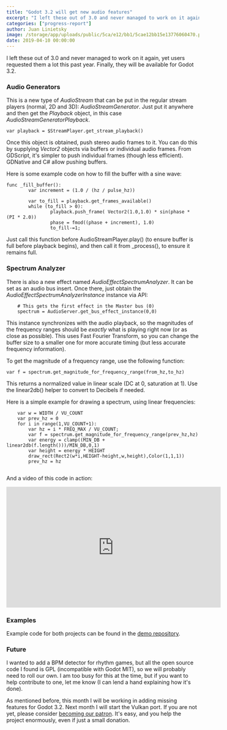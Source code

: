 ```yaml
---
title: "Godot 3.2 will get new audio features"
excerpt: "I left these out of 3.0 and never managed to work on it again, yet users requested them a lot this past year. Finally, they will be available for Godot 3.2."
categories: ["progress-report"]
author: Juan Linietsky
image: /storage/app/uploads/public/5ca/e12/bb1/5cae12bb15e13776060470.png
date: 2019-04-10 00:00:00
---
```


I left these out of 3.0 and never managed to work on it again, yet users requested them a lot this past year. Finally, they will be available for Godot 3.2.


### Audio Generators

This is a new type of *AudioStream* that can be put in the regular stream players (normal, 2D and 3D): *AudioStreamGenerator*. Just put it anywhere and then get the *Playback* object, in this case *AudioStreamGeneratorPlayback*.

```
var playback = $StreamPlayer.get_stream_playback()
```

Once this object is obtained, push stereo audio frames to it. You can do this by supplying *Vector2* objects via buffers or individual audio frames. From GDScript, it's simpler to push individual frames (though less efficient). GDNative and C# allow pushing buffers.

Here is some example code on how to fill the buffer with a sine wave:

```
func _fill_buffer():
        var increment = (1.0 / (hz / pulse_hz))

        var to_fill = playback.get_frames_available()
        while (to_fill > 0):
                playback.push_frame( Vector2(1.0,1.0) * sin(phase * (PI * 2.0))
                phase = fmod((phase + increment), 1.0)
                to_fill-=1;

```

Just call this function before AudioStreamPlayer.play() (to ensure buffer is full before playback begins),
and then call it from _process(), to ensure it remains full.


### Spectrum Analyzer

There is also a new effect named *AudioEffectSpectrumAnalyzer*. It can be set as an audio bus insert. Once there, just obtain the *AudioEffectSpectrumAnalyzerInstance* instance via API:

```
    # This gets the first effect in the Master bus (0)
    spectrum = AudioServer.get_bus_effect_instance(0,0)

```

This instance synchronizes with the audio playback, so the magnitudes of the frequency ranges should be *exactly* what is playing right now (or as close as possible). This uses Fast Fourier Transform, so you can change the buffer size to a smaller one for more accurate timing (but less accurate frequency information).

To get the magnitude of a frequency range, use the following function:

```
var f = spectrum.get_magnitude_for_frequency_range(from_hz,to_hz)
```

This returns a normalized value in linear scale (DC at 0, saturation at 1). Use the linear2db() helper to convert to Decibels if needed.

Here is a simple example for drawing a spectrum, using linear frequencies:

```
    var w = WIDTH / VU_COUNT
    var prev_hz = 0
    for i in range(1,VU_COUNT+1):
        var hz = i * FREQ_MAX / VU_COUNT;
        var f = spectrum.get_magnitude_for_frequency_range(prev_hz,hz)
        var energy = clamp((MIN_DB + linear2db(f.length()))/MIN_DB,0,1)
        var height = energy * HEIGHT
        draw_rect(Rect2(w*i,HEIGHT-height,w,height),Color(1,1,1))
        prev_hz = hz


```

And a video of this code in action:

<iframe width="560" height="315" src="https://www.youtube.com/embed/5z9uuU0xVX4" frameborder="0" allow="accelerometer; autoplay; encrypted-media; gyroscope; picture-in-picture" allowfullscreen></iframe>

### Examples

Example code for both projects can be found in the [demo repository](https://github.com/godotengine/godot-demo-projects/tree/master/audio).


### Future

I wanted to add a BPM detector for rhythm games, but all the open source code I found is GPL (incompatible with Godot MIT), so we will probably need to roll our own. I am too busy for this at the time, but if you want to help contribute to one, let me know (I can lend a hand explaining how it's done).

As mentioned before, this month I will be working in adding missing features for Godot 3.2. Next month I will start the Vulkan port. If you are not yet, please consider [becoming our patron](https://www.patreon.com/godotengine). It's easy, and you help the project enormously, even if just a small donation.
